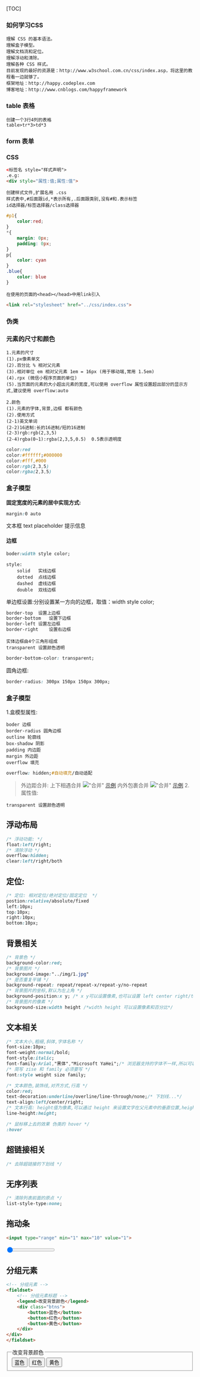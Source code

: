 [TOC]
### 如何学习CSS
    理解 CSS 的基本语法。
    理解盒子模型。
    理解文档流和定位。
    理解浮动和清除。
    理解各种 CSS 样式。
    目前发现的最好的资源是：http://www.w3school.com.cn/css/index.asp，将这里的教程看一边就够了。
    框架地址：http://happy.codeplex.com 
    博客地址：http://www.cnblogs.com/happyframework


### table 表格
    创建一个3行4列的表格
    table>tr*3>td*3

### form 表单


### CSS
```html
<标签名 style="样式声明">
.e.g:
<div style="属性:值;属性:值">
```

    创建样式文件,扩展名用 .css
    样式表中,#后面跟id,*表示所有,.后面跟类别,没有#和.表示标签
    id选择器/标签选择器/class选择器
```css
#p1{
    color:red;
}
*{
    margin: 0px;
    padding: 0px;
}
p{
    color: cyan
}
.blue{
    color: blue
}
```
    在使用的页面的<head></head>中用link引入
```html
<link rel="stylesheet" href="../css/index.css">
```
### 伪类

### 元素的尺寸和颜色
    1.元素的尺寸
    (1).px像素单文
    (2).百分比 % 相对父元素
    (3).相对单位 em 相对父元素 1em = 16px (用于移动端,常用 1.5em)
    (4).rpx (微信小程序页面的单位)
    (5).当页面的元素的大小超出元素的宽度,可以使用 overflow 属性设置超出部分的显示方式,建议使用 overflow:auto

    2.颜色
    (1).元素的字体,背景,边框 都有颜色
    (2).使用方式 
    (2-1)英文单词
    (2-2)16进制:长的16进制/短的16进制
    (2-3)rgb:rgb(2,3,5)
    (2-4)rgba(0~1):rgba(2,3,5,0.5)  0.5表示透明度

```css
color:red
color:#ffffff;#000000
color:#fff,#000
color:rgb(2,3,5)
color:rgba(2,3,5)
```

### 盒子模型


**固定宽度的元素的居中实现方式:**

```css
margin:0 auto
```

文本框 text
placeholder 提示信息

#### 边框
```css
boder:width style color;
```
    style:
        solid	实线边框
        dotted	点线边框
        dashed	虚线边框
        double	双线边框

单边框设置:分别设置某一方向的边框，取值：width style color;
```css
border-top	设置上边框
border-bottom	设置下边框
border-left	设置左边框
border-right	设置右边框
```

    实体边框由4个三角形组成
    transparent 设置颜色透明
```css
border-bottom-color: transparent;
```

圆角边框:
```css
border-radius: 300px 150px 150px 300px;
```
### 盒子模型
1.盒模型属性:

    boder 边框
    border-radius 圆角边框
    outline 轮廓线
    box-shadow 阴影
    padding 内边距
    margin 外边距
    overflow 填充
```css
overflow: hidden;#自动填充/自动适配
```
>外边距合并:
上下相遇合并
!["合并"](./img/margin-unite1.png "")
<a href="./source_code/03-margin.html">示例</a>
内外包裹合并
!["合并"](./img/margin-unite2.png "")
<a href="./source_code/04-margin.html">示例</a>
2.属性值:
    
    transparent 设置颜色透明

## 浮动布局
```css
/* 浮动功能: */
float:left/right;
/* 清除浮动 */
overflow:hidden;
clear:left/right/both
```

## 定位:
```css
/* 定位: 相对定位/绝对定位/固定定位  */
postion:relative/absolute/fixed
left:10px;
top:10px;
right:10px;
bottom:10px;
```
## 背景相关
```css
/* 背景色 */
background-color:red;
/* 背景图片 */
background-image:"../img/1.jpg"
/* 是否重复平铺 */
background-repeat: repeat/repeat-x/repeat-y/no-repeat
/* 背景图片的坐标,默认为左上角 */
background-position:x y; /* x y可以设置像素,也可以设置 left center right/top center botttom */
/* 背景图片的像素 */
background-size:width height /*width height 可以设置像素和百分比*/
```    

## 文本相关
```css
/* 文本大小,粗细,斜体,字体名称 */
font-size:10px;
font-weight:normal/bold;
font-style:italic; 
font-family:Arial,"黑体","Microsoft YaHei";/* 浏览器支持的字体不一样,所以可以有多个字体备选*/
/* 简写 zise 和 family 必须要写 */
font:style weight size family;

/* 文本颜色,装饰线,对齐方式,行高 */
color:red;
text-decoration:underline/overline/line-through/none;/* 下划线...*/
text-align:left/center/right;
/* 文本行高: height值为像素,可以通过 height 来设置文字在父元素中的垂直位置,height等于父元素的高度就是垂直居中*/
line-height:height;

/* 鼠标移上去的效果 伪类的 hover */
:hover
```

## 超链接相关
```css
/* 去除超链接的下划线 */
```

## 无序列表
```css
/* 清除列表前面的原点 */
list-style-type:none;
```

## 拖动条
```html
<input type="range" min="1" max="10" value="1">
```
<html>
<body>
<input type="range" min="1" max="10" value="1">
</body>
</html>

## 分组元素
```html
<!-- 分组元素 -->
<fieldset>
    <!-- 分组元素标题 -->
    <legend>改变背景颜色</legend>
    <div class="btns">
        <button>蓝色</button>
        <button>红色</button>
        <button>黄色</button>
    </div>
</div>
</fieldset>
```
<html>
<body>
<!-- 分组元素 -->
<fieldset>
    <!-- 分组元素标题 -->
    <legend>改变背景颜色</legend>
    <div class="btns">
        <button>蓝色</button>
        <button>红色</button>
        <button>黄色</button>
    </div>
</div>
</fieldset>
</body>
</html>